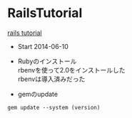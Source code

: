 RailsTutorial
=============

[rails tutorial](http://railstutorial.jp)  

* Start 2014-06-10 

* Rubyのインストール  
rbenvを使って2.0をインストールした  
rbenvは導入済みだった  

* gemのupdate  
```
gem update --system (version)
```

